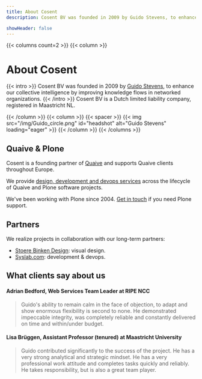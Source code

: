 ```yaml
---
title: About Cosent
description: Cosent BV was founded in 2009 by Guido Stevens, to enhance our collective intelligence by improving knowledge flows in networked organizations.

showHeader: false
---
```


{{< columns count=2 >}}
{{< column >}}
# About Cosent
{{< intro >}}
Cosent BV was founded in 2009 by [Guido Stevens](https://linkedin.com/in/guidostevens), to enhance our collective intelligence by improving knowledge flows in networked organizations.
{{< /intro >}}
Cosent BV is a Dutch limited liability company, registered in Maastricht NL.

{{< /column >}}
{{< column >}}
{{< spacer >}}
{{< img src="/img/Guido_circle.png" id="headshot" alt="Guido Stevens" loading="eager" >}}
{{< /column >}}
{{< /columns >}}





## Quaive & Plone

Cosent is a founding partner of [Quaive](https://quaive.com) and supports Quaive clients throughout Europe.

We provide [design, development and devops services](/services/) across the lifecycle of Quaive and Plone software projects.

We've been working with Plone since 2004. [Get in touch](/contact/) if you need Plone support.
 
## Partners

We realize projects in collaboration with our long-term partners:

- [Stoere Binken Design](https://stoerebinken.nl): visual design.
- [Syslab.com](https://syslab.com): development & devops.

## What clients say about us

#### Adrian Bedford, Web Services Team Leader at RIPE NCC
> Guido's ability to remain calm in the face of objection, to adapt and show enormous flexibility is second to none. He demonstrated impeccable integrity, was completely reliable and constantly delivered on time and within/under budget.


#### Lisa Brüggen, Assistant Professor (tenured) at Maastricht University

> Guido contributed significantly to the success of the project. He has a very strong analytical and strategic mindset. He has a very professional work attitude and completes tasks quickly and reliably. He takes responsibility, but is also a great team player.

